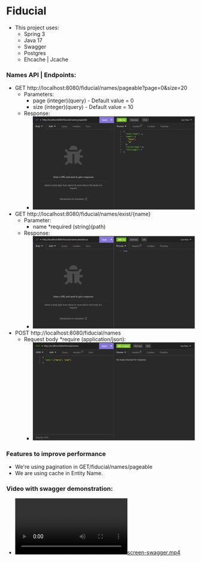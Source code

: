 # Fiducial
* This project uses:
  * Spring 3
  * Java 17
  * Swagger
  * Postgres
  * Ehcache | Jcache

### Names API | Endpoints:

* GET http://localhost:8080/fiducial/names/pageable?page=0&size=20
  * Parameters:
    * page (integer)(query) - Default value = 0
    * size (integer)(query) - Default value = 10
  * Response:
    * ![img.png](img.png)
* GET http://localhost:8080/fiducial/names/exist/{name}
  * Parameter:
    * name *required (string)(path)
  * Response:
    * ![img_1.png](img_1.png)
* POST http://localhost:8080/fiducial/names
  * Request body *require (application/json):
    * ![img_2.png](img_2.png)

### Features to improve performance
* We're using pagination in GET/fiducial/names/pageable
* We are using cache in Entity Name.

### Video with swagger demonstration:
* [![screen-swagger.mp4](screen-swagger.mp4)](screen-swagger.mp4)


